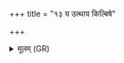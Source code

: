 +++
title = "१३ य उत्थाय किल्बिषे"

+++
<details><summary>मूलम् (GR)</summary>

य उत्थाय किल्बिषे  
ब्राह्मणस्यान्नसीच्छन्न् अवायति ।  
उभे एनं द्यावापृथिवी सं तपताम्  
अथैत्व् अगतस्य पन्थाम् ॥
</details>
